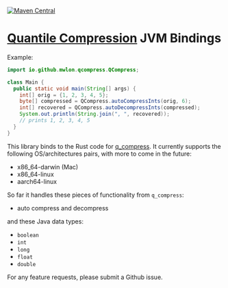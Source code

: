 [![Maven Central][maven-badge]][maven-url]

[maven-badge]: https://maven-badges.herokuapp.com/maven-central/io.github.mwlon/q-compress-jni/badge.svg?gav=true
[maven-url]: https://search.maven.org/artifact/io.github.mwlon/q-compress-jni


# [Quantile Compression](https://github.com/mwlon/quantile-compression) JVM Bindings

Example:

```java
import io.github.mwlon.qcompress.QCompress;

class Main {
  public static void main(String[] args) {
    int[] orig = {1, 2, 3, 4, 5};
    byte[] compressed = QCompress.autoCompressInts(orig, 6);
    int[] recovered = QCompress.autoDecompressInts(compressed);
    System.out.println(String.join(", ", recovered));
    // prints 1, 2, 3, 4, 5
  }
}
```

This library binds to the Rust code for
[q_compress](https://github.com/mwlon/quantile-compression/tree/main/q_compress).
It currently supports the following OS/architectures pairs, with more
to come in the future:
* x86_64-darwin (Mac)
* x86_64-linux
* aarch64-linux

So far it handles these pieces of functionality from `q_compress`:
* auto compress and decompress

and these Java data types:
* `boolean`
* `int`
* `long`
* `float`
* `double`

For any feature requests, please submit a Github issue.
